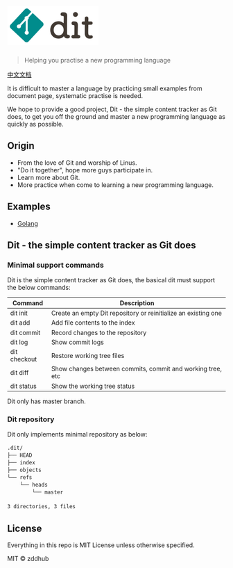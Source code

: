 # <img height="90" alt="dit" src="logo.png">

> Helping you practise a new programming language

[中文文档](README_CN.md)

It is difficult to master a language by practicing small examples from document page, systematic practise is needed. 

We hope to provide a good project, Dit - the simple content tracker as Git does, to get you off the ground and master a new programming language as quickly as possible.

## Origin

* From the love of Git and worship of Linus.
* "Do it together", hope more guys participate in.
* Learn more about Git.
* More practice when come to learning a new programming language.

## Examples

- [Golang](golang)

## Dit - the simple content tracker as Git does

### Minimal support commands

Dit is the simple content tracker as Git does, the basical dit must support the below commands:

| Command | Description |
| --- | --- |
| dit init | Create an empty Dit repository or reinitialize an existing one |
| dit add | Add file contents to the index |
| dit commit | Record changes to the repository |
| dit log | Show commit logs |
| dit checkout | Restore working tree files |
| dit diff | Show changes between commits, commit and working tree, etc |
| dit status | Show the working tree status |

Dit only has master branch.

### Dit repository

Dit only implements minimal repository as below:

```sh
.dit/
├── HEAD
├── index
├── objects
└── refs
    └── heads
        └── master

3 directories, 3 files
```

## License

Everything in this repo is MIT License unless otherwise specified.

MIT © zddhub